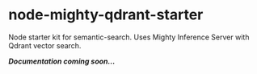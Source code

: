 # node-mighty-qdrant-starter
Node starter kit for semantic-search.  Uses Mighty Inference Server with Qdrant vector search.

___Documentation coming soon...___
